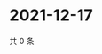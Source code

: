 # 2021-12-17

共 0 条

<!-- BEGIN WEIBO -->
<!-- 最后更新时间 Fri Dec 17 2021 01:20:36 GMT+0800 (China Standard Time) -->

<!-- END WEIBO -->
